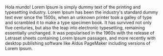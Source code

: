 Hola mundo! Lorem Ipsum is simply dummy text of the printing and typesetting industry. Lorem Ipsum has been
 the industry's standard dummy text ever since the 1500s, when an unknown printer took a galley of type and 
 scrambled it to make a type specimen book. It has survived not only five centuries, but also the leap into 
 electronic typesetting, remaining essentially unchanged. It was popularised in the 1960s with the release of 
 Letraset sheets containing Lorem Ipsum passages, and more recently with desktop publishing software like 
 Aldus PageMaker including versions of Lorem Ipsum.